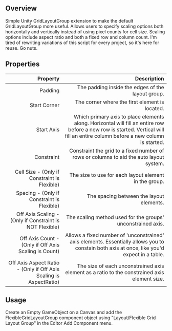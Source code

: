 ## Overview

Simple Unity GridLayoutGroup extension to make the default GridLayoutGroup more useful.  Allows users to specify scaling options both horizontally and vertically instead of using pixel counts for cell size.  Scaling options include aspect ratio and both a fixed row and column count.  I'm tired of rewriting variations of this script for every project, so it's here for reuse.  Go nuts.

## Properties

|Property|Description|
|---:|---:|
|Padding|The padding inside the edges of the layout group.|
|Start Corner|The corner where the first element is located.|
|Start Axis|Which primary axis to place elements along. Horizontal will fill an entire row before a new row is started. Vertical will fill an entire column before a new column is started.|
|Constraint|Constraint the grid to a fixed number of rows or columns to aid the auto layout system.|
|Cell Size - (Only if Constraint is Flexible)|The size to use for each layout element in the group.|
|Spacing - (Only if Constraint is Flexible)|The spacing between the layout elements.|
|Off Axis Scaling - (Only if Constraint is NOT Flexible)|The scaling method used for the groups' unconstrained axis.|
|Off Axis Count - (Only if Off Axis Scaling is Count)|Allows a fixed number of 'unconstrained' axis elements.  Essentially allows you to constain both axis at once, like you'd expect in a table.|
|Off Axis Aspect Ratio - (Only if Off Axis Scaling is AspectRatio)|The size of each unconstrained axis element as a ratio to the constrained axis element size.|

## Usage

Create an Empty GameObject on a Canvas and add the FlexibleGridLayoutGroup component object using "Layout/Flexible Grid Layout Group" in the Editor Add Component menu.
